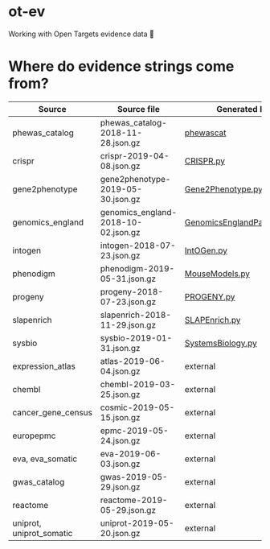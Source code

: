 # ot-ev
Working with Open Targets evidence data 🧐

# Where do evidence strings come from?
| Source | Source file | Generated by |
| --- | --- | --- |
| phewas_catalog | phewas_catalog-2018-11-28.json.gz | [phewascat](https://github.com/opentargets/evidence_datasource_parsers/tree/master/modules/phewascat) |
| crispr | crispr-2019-04-08.json.gz | [CRISPR.py](https://github.com/opentargets/evidence_datasource_parsers/blob/master/modules/CRISPR.py) |
| gene2phenotype | gene2phenotype-2019-05-30.json.gz | [Gene2Phenotype.py](https://github.com/opentargets/evidence_datasource_parsers/blob/master/modules/Gene2Phenotype.py) |
| genomics_england | genomics_england-2018-10-02.json.gz | [GenomicsEnglandPanelApp.py](https://github.com/opentargets/evidence_datasource_parsers/blob/master/modules/GenomicsEnglandPanelApp.py) |
| intogen | intogen-2018-07-23.json.gz | [IntOGen.py](https://github.com/opentargets/evidence_datasource_parsers/blob/master/modules/IntOGen.py) |
| phenodigm | phenodigm-2019-05-31.json.gz | [MouseModels.py](https://github.com/opentargets/evidence_datasource_parsers/blob/master/modules/MouseModels.py) |
| progeny | progeny-2018-07-23.json.gz | [PROGENY.py](https://github.com/opentargets/evidence_datasource_parsers/blob/master/modules/PROGENY.py) |
| slapenrich | slapenrich-2018-11-29.json.gz | [SLAPEnrich.py](https://github.com/opentargets/evidence_datasource_parsers/blob/master/modules/SLAPEnrich.py) |
| sysbio | sysbio-2019-01-31.json.gz | [SystemsBiology.py](https://github.com/opentargets/evidence_datasource_parsers/blob/master/modules/SystemsBiology.py) |
| expression_atlas | atlas-2019-06-04.json.gz | external |
| chembl | chembl-2019-03-25.json.gz | external |
| cancer_gene_census | cosmic-2019-05-15.json.gz | external |
| europepmc | epmc-2019-05-24.json.gz | external |
| eva, eva_somatic | eva-2019-06-03.json.gz | external |
| gwas_catalog | gwas-2019-05-29.json.gz | external |
| reactome | reactome-2019-05-29.json.gz | external |
| uniprot, uniprot_somatic | uniprot-2019-05-20.json.gz | external |

